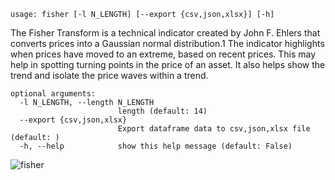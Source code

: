 ```
usage: fisher [-l N_LENGTH] [--export {csv,json,xlsx}] [-h]
```

The Fisher Transform is a technical indicator created by John F. Ehlers that converts prices into a Gaussian normal distribution.1 The indicator
highlights when prices have moved to an extreme, based on recent prices. This may help in spotting turning points in the price of an asset. It also
helps show the trend and isolate the price waves within a trend.

```
optional arguments:
  -l N_LENGTH, --length N_LENGTH
                        length (default: 14)
  --export {csv,json,xlsx}
                        Export dataframe data to csv,json,xlsx file (default: )
  -h, --help            show this help message (default: False)
```

![fisher](https://user-images.githubusercontent.com/46355364/154310853-0abf6cea-71ca-4f07-b009-282c58ab9cfc.png)
